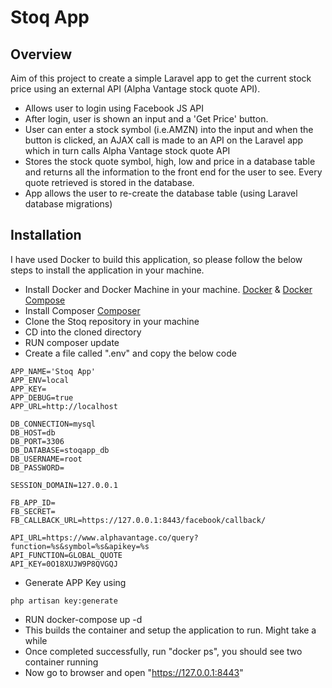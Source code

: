 # Stoq App

## Overview

Aim of this project to create a simple Laravel app to get the current stock price using an external API (Alpha Vantage stock quote API).

- Allows user to login using Facebook JS API
- After login, user is shown an input and a 'Get Price' button.
- User can enter a stock symbol (i.e.AMZN) into the input and when the button is clicked, an AJAX call is made to an API on the Laravel app which in turn calls Alpha Vantage stock quote API
- Stores the stock quote symbol, high, low and price in a database table and returns all the information to the front end for the user to see. Every quote retrieved is stored in the database.
- App allows the user to re-create the database table (using Laravel database migrations)

## Installation

I have used Docker to build this application, so please follow the below steps to install the application in your machine.

- Install Docker and Docker Machine in your machine. [Docker](https://docs.docker.com/engine/install/) & [Docker Compose](https://docs.docker.com/compose/install/)
- Install Composer [Composer](https://getcomposer.org/download/)
- Clone the Stoq repository in your machine
- CD into the cloned directory
- RUN composer update
- Create a file called ".env" and copy the below code
```
APP_NAME='Stoq App'
APP_ENV=local
APP_KEY=
APP_DEBUG=true
APP_URL=http://localhost

DB_CONNECTION=mysql
DB_HOST=db
DB_PORT=3306
DB_DATABASE=stoqapp_db
DB_USERNAME=root
DB_PASSWORD=

SESSION_DOMAIN=127.0.0.1

FB_APP_ID=
FB_SECRET=
FB_CALLBACK_URL=https://127.0.0.1:8443/facebook/callback/

API_URL=https://www.alphavantage.co/query?function=%s&symbol=%s&apikey=%s
API_FUNCTION=GLOBAL_QUOTE
API_KEY=0O18XUJW9P8QVGQJ
```

- Generate APP Key using 
```
php artisan key:generate
```
- RUN docker-compose up -d
- This builds the container and setup the application to run. Might take a while
- Once completed successfully, run "docker ps", you should see two container running
- Now go to browser and open "https://127.0.0.1:8443"
